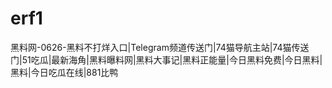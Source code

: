 # erf1
黑料网-0626-黑料不打烊入口|Telegram频道传送门|74猫导航主站|74猫传送门|51吃瓜|最新海角|黑料曝料网|黑料大事记|黑料正能量|今日黑料免费|今日黑料|黑料|今日吃瓜在线|881比鸭
